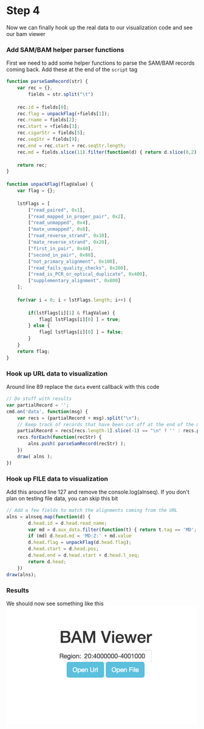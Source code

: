 # Step 4
Now we can finally hook up the real data to our visualization code and see our bam viewer

### Add SAM/BAM helper parser functions
First we need to add some helper functions to parse the SAM/BAM records coming back. Add these at the end of the ```script``` tag
```JavaScript
function parseSamRecord(str) {
    var rec = {},
        fields = str.split("\t")

    rec.id = fields[0];
    rec.flag = unpackFlag(+fields[1]);
    rec.rname = fields[2];
    rec.start = +fields[3];
    rec.cigarStr = fields[5];
    rec.seqStr = fields[9];
    rec.end = rec.start + rec.seqStr.length;
    rec.md = fields.slice(11).filter(function(d) { return d.slice(0,2) == 'MD' })[0];

    return rec;
}

function unpackFlag(flagValue) {
    var flag = {};

    lstFlags = [
        ["read_paired", 0x1],
        ["read_mapped_in_proper_pair", 0x2],
        ["read_unmapped", 0x4],
        ["mate_unmapped", 0x8],
        ["read_reverse_strand", 0x10],
        ["mate_reverse_strand", 0x20],
        ["first_in_pair", 0x40],
        ["second_in_pair", 0x80],
        ["not_primary_alignment", 0x100],
        ["read_fails_quality_checks", 0x200],
        ["read_is_PCR_or_optical_duplicate", 0x400],
        ["supplementary_alignment", 0x800]
    ];

    for(var i = 0; i < lstFlags.length; i++) {

        if(lstFlags[i][1] & flagValue) {
            flag[ lstFlags[i][0] ] = true;
        } else {
            flag[ lstFlags[i][0] ] = false;
        }
    }
    return flag;
}
```

### Hook up URL data to visualization
Around line 89 replace the ```data``` event callback with this code
```JavaScript
// Do stuff with results
var partialRecord = '';
cmd.on('data', function(msg) {
    var recs = (partialRecord + msg).split("\n");
	// Keep track of records that have been cut off at the end of the message
    partialRecord = recs[recs.length-1].slice(-1) == "\n" ? '' : recs.pop()
	recs.forEach(function(recStr) {
        alns.push( parseSamRecord(recStr) );
	})
	draw( alns );
})
```

### Hook up FILE data to visualization
Add this around line 127 and remove the console.log(alnseq). If you don't plan on testing file data, you can skip this bit
```JavaScript
// Add a few fields to match the alignments coming from the URL
alns = alnseq.map(function(d) {
		d.head.id = d.head.read_name;
		var md = d.aux_data.filter(function(t) { return t.tag == 'MD'; })[0];
		if (md) d.head.md = 'MD:Z:' + md.value
		d.head.flag = unpackFlag(d.head.flag);
		d.head.start = d.head.pos;
		d.head.end = d.head.start + d.head.l_seq;
		return d.head;
	})
draw(alns);
```

### Results
We should now see something like this
![alt text](https://raw.githubusercontent.com/iobio/example-app/master/assets/img/step2.png)
